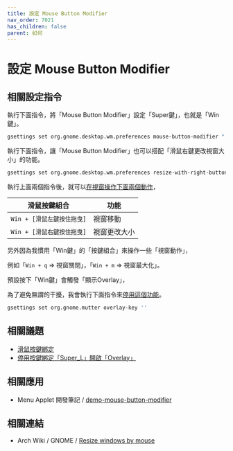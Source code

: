 ```yaml
---
title: 設定 Mouse Button Modifier
nav_order: 7021
has_children: false
parent: 如何
---
```



# 設定 Mouse Button Modifier


## 相關設定指令

執行下面指令，將「Mouse Button Modifier」設定「Super鍵」，也就是「Win鍵」。

``` sh
gsettings set org.gnome.desktop.wm.preferences mouse-button-modifier "'<Super>'"
```

執行下面指令，讓「Mouse Button Modifier」也可以搭配「滑鼠右鍵更改視窗大小」的功能。

``` sh
gsettings set org.gnome.desktop.wm.preferences resize-with-right-button true
```

執行上面兩個指令後，就可以[在視窗操作下面兩個動作]((https://samwhelp.github.io/note-about-gnome-shell/read/config/mousebind.html#視窗內容區塊))，

| 滑鼠按鍵組合                |  功能                   |
| --------------------------- | ----------------------- |
| `Win + [滑鼠左鍵按住拖曳]`  | 視窗移動                |
| `Win + [滑鼠右鍵按住拖曳]`  | 視窗更改大小            |




另外因為我慣用「Win鍵」的「按鍵組合」來操作一些「視窗動作」，

例如「`Win + q` => 視窗關閉」，「`Win + m` => 視窗最大化」。

預設按下「Win鍵」會觸發「顯示Overlay」，

為了避免無謂的干擾，我會執行下面指令來[停用這個功能](https://samwhelp.github.io/note-about-gnome-shell/read/howto/disable-keybind-open-overlay.html)。


``` sh
gsettings set org.gnome.mutter overlay-key ''
```


## 相關議題

* [滑鼠按鍵綁定](https://samwhelp.github.io/note-about-gnome-shell/read/config/mousebind.html#視窗內容區塊)
* [停用按鍵綁定「Super_L」開啟「Overlay」](https://samwhelp.github.io/note-about-gnome-shell/read/howto/disable-keybind-open-overlay.html)


## 相關應用

* Menu Applet 開發筆記 / [demo-mouse-button-modifier](https://samwhelp.github.io/note-about-menu-applet/read/demo/demo-mouse-button-modifier.html#gnome-shell)


## 相關連結

* Arch Wiki / GNOME / [Resize windows by mouse](https://wiki.archlinux.org/title/GNOME#Resize_windows_by_mouse)
